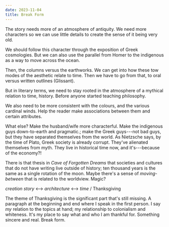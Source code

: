 ```yaml
---
date: 2023-11-04
title: Break Form
---
```


The story needs more of an atmosphere of antiquity. We need more characters so we can use little details to create the sense of it being very old.

We should follow this character through the exposition of Greek cosmologies. But we can also use the parallel from Homer to the indigenous as a way to move across the ocean.

Then, the columns versus the earthworks. We can get into how these tow modes of the aesthetic relate to time. Then we have to go from that, to oral versus written outlines (Glissant).

But in literary terms, we need to stay rooted in the atmosphere of a mythical relation to time, history. Before anyone started teaching philosophy.

We also need to be more consistent with the colours, and the various cardinal winds. Help the reader make associations between them and certain attributes.

What else? Make the husband/wife more characterful. Make the indigenous guys down-to-earth and pragmatic.; make the Greek guys---not bad guys, but they have separated themselves from the world. As Nietzsche says, by the time of Plato, Greek society is already corrupt. They've alienated themselves from myth. They live in historical time now, and it's---because of the economy?!

There is that thesis in *Cave of Forgotten Dreams* that societies and cultures that do not have writing live outside of history; ten thousand years is the same as a single rotation of the moon. Maybe there's a sense of *moving-between* that is related to the worldview. Magic?

*creation story* <--> *architecture* <--> *time* / Thanksgiving

The theme of Thanksgiving is the significant part that's still missing. A paragraph at the beginning and end where I speak in the first person. I say *my* relation to the topics at hand; my relationship to colonialism and whiteness. It's my place to say what and who I am thankful for. Something sincere and real. Break form.
